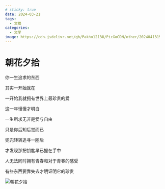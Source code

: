 ```yaml
---
# sticky: true
date: 2024-03-21
tags:
  - 文摘
categories:
  - 文学
image: https://cdn.jsdelivr.net/gh/Pakho12138/PicGoCDN/other/202404131529067.png
---
```


# 朝花夕拾

你一生追求的东西

其实一开始就在

一开始我就拥有世界上最珍贵的爱

这一年慢慢才明白

一生所求无非是爱与自由

只是你后知后觉而已

兜兜转转追寻一圈后

才发现那把钥匙早已握在手中

人无法同时拥有青春和对于青春的感受

有些东西要靠失去才明证明它的珍贵

![朝花夕拾](https://cdn.jsdelivr.net/gh/Pakho12138/PicGoCDN/other/202404092355570.jpg)
